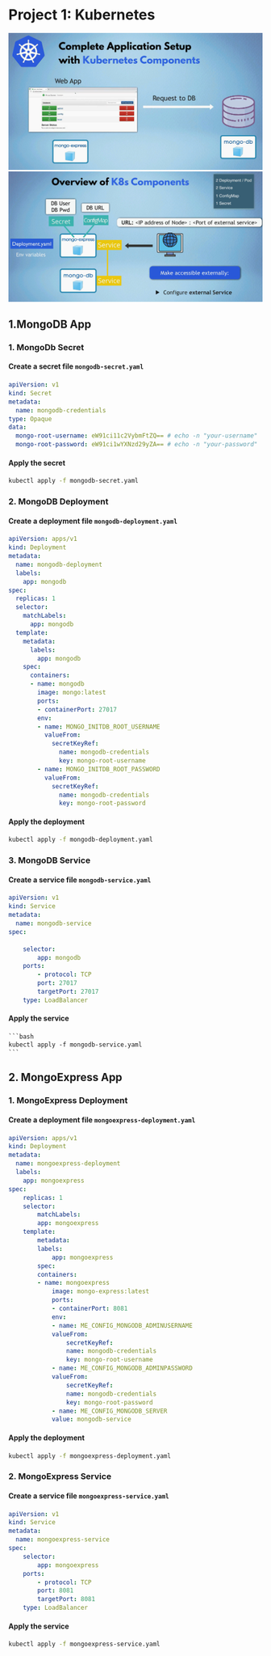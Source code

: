 # Project 1: Kubernetes

![alt text](../images/1-pro-image-1.png)
![alt text](../images/1-pro-image-2.png)

## 1.MongoDB App

### 1. MongoDb Secret

#### Create a secret file `mongodb-secret.yaml`

```yaml
apiVersion: v1
kind: Secret
metadata:
  name: mongodb-credentials
type: Opaque
data:
  mongo-root-username: eW91ci11c2VybmFtZQ== # echo -n "your-username" | base64
  mongo-root-password: eW91ci1wYXNzd29yZA== # echo -n "your-password" | base64
```

#### Apply the secret

```bash
kubectl apply -f mongodb-secret.yaml
```

### 2. MongoDB Deployment

#### Create a deployment file `mongodb-deployment.yaml`

```yaml
apiVersion: apps/v1
kind: Deployment
metadata:
  name: mongodb-deployment
  labels:
    app: mongodb
spec:
  replicas: 1
  selector:
    matchLabels:
      app: mongodb
  template:
    metadata:
      labels:
        app: mongodb
    spec:
      containers:
      - name: mongodb
        image: mongo:latest
        ports:
        - containerPort: 27017
        env:
        - name: MONGO_INITDB_ROOT_USERNAME
          valueFrom:
            secretKeyRef:
              name: mongodb-credentials
              key: mongo-root-username
        - name: MONGO_INITDB_ROOT_PASSWORD
          valueFrom:
            secretKeyRef:
              name: mongodb-credentials
              key: mongo-root-password
```

#### Apply the deployment

```bash
kubectl apply -f mongodb-deployment.yaml
```

### 3. MongoDB Service

#### Create a service file `mongodb-service.yaml`

```yaml
apiVersion: v1
kind: Service
metadata:
  name: mongodb-service
spec:

    selector:
        app: mongodb
    ports:
        - protocol: TCP
        port: 27017
        targetPort: 27017
    type: LoadBalancer
```

#### Apply the service

    ```bash
    kubectl apply -f mongodb-service.yaml
    ```

## 2. MongoExpress App

### 1. MongoExpress Deployment

#### Create a deployment file `mongoexpress-deployment.yaml`

```yaml
apiVersion: apps/v1
kind: Deployment
metadata:
  name: mongoexpress-deployment
  labels:
    app: mongoexpress
spec:
    replicas: 1
    selector:
        matchLabels:
        app: mongoexpress
    template:
        metadata:
        labels:
            app: mongoexpress
        spec:
        containers:
        - name: mongoexpress
            image: mongo-express:latest
            ports:
            - containerPort: 8081
            env:
            - name: ME_CONFIG_MONGODB_ADMINUSERNAME
            valueFrom:
                secretKeyRef:
                name: mongodb-credentials
                key: mongo-root-username
            - name: ME_CONFIG_MONGODB_ADMINPASSWORD
            valueFrom:
                secretKeyRef:
                name: mongodb-credentials
                key: mongo-root-password
            - name: ME_CONFIG_MONGODB_SERVER
            value: mongodb-service
```

#### Apply the deployment

```bash
kubectl apply -f mongoexpress-deployment.yaml
```

### 2. MongoExpress Service

#### Create a service file `mongoexpress-service.yaml`

```yaml
apiVersion: v1
kind: Service
metadata:
  name: mongoexpress-service
spec:
    selector:
        app: mongoexpress
    ports:
        - protocol: TCP
        port: 8081
        targetPort: 8081
    type: LoadBalancer
```

#### Apply the service

```bash
kubectl apply -f mongoexpress-service.yaml
```
